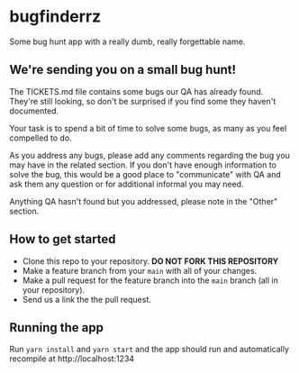 # bugfinderrz
Some bug hunt app with a really dumb, really forgettable name.

## We're sending you on a small bug hunt!
The TICKETS.md file contains some bugs our QA has already found. They're still looking, so don't be surprised if you find some they haven't documented.

Your task is to spend a bit of time to solve some bugs, as many as you feel compelled to do. 

As you address any bugs, please add any comments regarding the bug you may have in the related section. If you don't have enough information to solve the bug, this would be a good place to "communicate" with QA and ask them any question or for additional informal you may need.

Anything QA hasn't found but you addressed, please note in the "Other" section.

## How to get started
- Clone this repo to your repository. **DO NOT FORK THIS REPOSITORY**
- Make a feature branch from your `main` with all of your changes.
- Make a pull request for the feature branch into the `main` branch (all in your repository).
- Send us a link the the pull request.

## Running the app
Run `yarn install` and `yarn start` and the app should run and automatically recompile at http://localhost:1234
